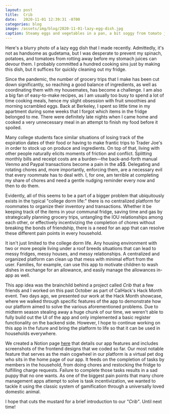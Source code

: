 ```yaml
---
layout: post
title:  Crib
date:   2020-11-01 12:39:31 -0700
categories: blog
image: /assets/img/blog/2020-11-01-lazy-egg-dish.jpg
caption: Steamy eggs and vegetables in a pan, a bit soggy from tomato juice
---
```

Here's a blurry photo of a lazy egg dish that I made recently. Admittedly, it's not as handsome as gudetama, but I was desperate to prevent my spinach, potatoes, and tomatoes from rotting away before my stomach juices can devour them. I probably committed a hundred cooking sins just by making this dish, but it suffices for quickly cleaning out my fridge.

Since the pandemic, the number of grocery trips that I make has been cut down significantly, so reaching a good balance of ingredients, as well as coordinating them with my housemates, has become a challenge. I am also a big fan of easy-to-make recipes, as I am usually too busy to spend a lot of time cooking meals, hence my slight obsession with fruit smoothies and morning scrambled eggs. Back at Berkeley, I spent so little time in my apartment during some weeks that I forgot which items in the fridge belonged to me. There were definitely late nights when I came home and cooked a very unnecessary meal in an attempt to finish my food before it spoiled.

Many college students face similar situations of losing track of the expiration dates of their food or having to make frantic trips to Trader Joe's in order to stock up on produce and ingredients. On top of that, living with other people naturally elicits moments of friction and conflict. Splitting monthly bills and receipt costs are a burden––the back-and-forth manual Venmo and Paypal transactions become a pain in the a$$. Delegating and rotating chores and, more importantly, enforcing them, are a necessary evil that every roommate has to deal with. I, for one, am terrible at completing my share of chores and need a gentle nudging reminder every now and then to do them.

Evidently, all of this seems to be a part of a bigger problem that ubiquitously exists in the typical "college dorm life:" there is no centralized platform for roommates to organize their inventory and transactions. Whether it be keeping track of the items in your communal fridge, saving time and gas by strategically planning grocery trips, untangling the IOU relationships among each other, or effectively incentivizing the completion of chores without breaking the bonds of friendship, there is a need for an app that can resolve these different pain points in every household. 

It isn't just limited to the college dorm life. Any housing environment with two or more people living under a roof breeds situations that can lead to messy fridges, messy houses, and messy relationships. A centralized and organized platform can clean up that mess with minimal effort from the user. Families, for example, can use this app to motivate children to wash dishes in exchange for an allowance, and easily manage the allowances in-app as well.

This app idea was the brainchild behind a project called *Crib* that a few friends and I worked on this past October as part of CalHack's Hack Month event. Two days ago, we presented our work at the Hack Month showcase, where we walked through specific features of the app to demonstrate how our platform aimed to solve the various aforementioned problems. Due to midterm season stealing away a huge chunk of our time, we weren't able to fully build out the UI of the app and only implemented a basic register functionality on the backend side. However, I hope to continue working on this app in the future and bring the platform to life so that it can be used in households everywhere.

We created a Notion page [here](https://www.notion.so/Crib-the-Grocery-and-Household-App-3263173827874afca394dadfc9e71f1e) that details our app features and includes screenshots of the frontend designs that we coded so far. Our most notable feature that serves as the main cogwheel in our platform is a virtual pet dog who sits in the home page of our app. It feeds on the completion of tasks by members in the household, from doing chores and restocking the fridge to fulfilling charge requests. Failure to complete those tasks results in a sad puppy that no one wants. As one of the biggest pain points that many chore management apps attempt to solve is task incentivization, we wanted to tackle it using the classic system of gamification through a universally loved domestic animal. 

I hope that cuts the mustard for a brief introduction to our *"Crib"*. Until next time!